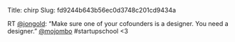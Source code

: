 Title: chirp
Slug: fd9244b643b56ec0d3748c201cd9434a

RT <a href="http://twitter.com/jongold">@jongold</a>: “Make sure one of your cofounders is a designer. You need a designer.” <a href="http://twitter.com/mojombo">@mojombo</a> #startupschool &lt;3
